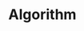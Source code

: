 ---
title: "Algorithm"
description: "This is a example category"
slug: "Algorithm"
image: "hutomo-abrianto-l2jk-uxb1BY-unsplash.jpg"
style:
    background: "#2a9d8f"
    color: "#fff"
---